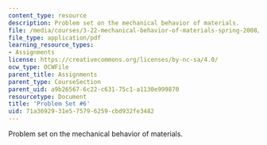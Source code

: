 ```yaml
---
content_type: resource
description: Problem set on the mechanical behavior of materials.
file: /media/courses/3-22-mechanical-behavior-of-materials-spring-2008/71a3692931e575796259cbd932fe3482_ps6.pdf
file_type: application/pdf
learning_resource_types:
- Assignments
license: https://creativecommons.org/licenses/by-nc-sa/4.0/
ocw_type: OCWFile
parent_title: Assignments
parent_type: CourseSection
parent_uid: a9b26567-6c22-c631-75c1-a1130e999870
resourcetype: Document
title: 'Problem Set #6'
uid: 71a36929-31e5-7579-6259-cbd932fe3482
---
```

Problem set on the mechanical behavior of materials.